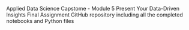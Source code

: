 Applied Data Science Capstome - Module 5 Present Your Data-Driven Insights
Final Assignment
GitHub repository including all the completed notebooks and Python files
